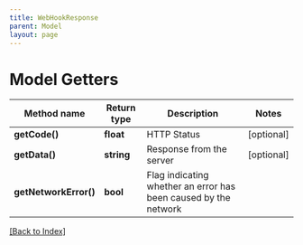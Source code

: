 ```yaml
---
title: WebHookResponse
parent: Model
layout: page
---
```


# Model Getters

Method name | Return type | Description | Notes
------------ | ------------- | ------------- | -------------
**getCode()** | **float** | HTTP Status | [optional]
**getData()** | **string** | Response from the server | [optional]
**getNetworkError()** | **bool** | Flag indicating whether an error has been caused by the network |

[[Back to Index]](../index.md)

